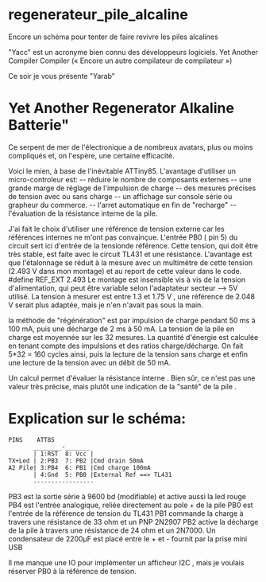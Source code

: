 # regenerateur_pile_alcaline
Encore un schéma pour tenter de faire revivre les piles alcalines


"Yacc" est un acronyme bien connu des développeurs logiciels.
Yet Another Compiler Compiler (« Encore un autre compilateur de compilateur »)

Ce soir je vous présente "Yarab" 

# Yet Another Regenerator Alkaline Batterie"

 Ce serpent de mer de l'électronique a de nombreux avatars, plus ou moins compliqués et, on l'espère, une certaine efficacité.

 Voici le mien, à base de l'inévitable ATTiny85.
 L'avantage d'utiliser un micro-controleur est:
 -- réduire le nombre de  composants externes
 -- une grande marge de réglage de l'impulsion de charge
 -- des mesures précises de tension avec ou sans charge
 -- un affichage sur console série ou grapheur du commerce.
 -- l'arret automatique en fin de "recharge"
 -- l'évaluation de la résistance interne de la pile.




 J'ai fait le choix d'utiliser une référence de tension externe car les références internes
 ne m'ont pas convainçue.
 L'entrée PB0 ( pin 5) du circuit sert ici d'entrée de la tensionde référence. 
 Cette tension, qui doit être très stable, est faite avec le circuit TL431 et une résistance.
 L'avantage est que l'étalonnage se réduit à la mesure avec un multimètre de cette tension (2.493 V dans mon montage) et au report de     cette valeur dans le code. 
 \#define  REF_EXT      2.493
 Le montage est insensible vis à vis de la tension d'alimentation, qui peut être variable selon 
 l'adaptateur secteur --> 5V utilisé.
 La tension à mesurer est entre 1.3 et 1.75 V , une référence de 2.048 V serait plus adaptée, mais je n'en n'avait pas sous la main.
 
 la méthode de "régénération" est par impulsion de charge pendant 50 ms à 100 mA, puis une décharge de 2 ms à 50 mA.
 La tension de la pile en charge est moyennée sur les 32 mesures. La quantité d'énergie est calculée en tenant compte des impulsions et   des ratios charge/décharge.
 On fait 5*32 = 160 cycles ainsi, puis la lecture de la tension sans charge et enfin une lecture de la tension avec un débit de 50 mA.

 Un calcul permet d'évaluer la résistance interne . Bien sûr, ce n'est pas une valeur très précise, mais plutôt une indication de la     "santé" de la pile .

#  Explication sur le schéma:

    PINS    ATT85
           ________-_______
           | 1:RST  8: Vcc |
    TX+Led | 2:PB3  7: PB2 |Cmd drain 50mA
    A2 Pile| 3:PB4  6: PB1 |Cmd charge 100mA
           | 4:Gnd  5: PB0 |External Ref ==> TL431
           ----------------- 

 PB3 est la sortie série à 9600 bd (modifiable) et active aussi la led rouge 
 PB4 est l'entrée analogique, reliée directement au pole + de la pile
 PB0 est l'entrée de la référence de tension du TL431
 PB1 commande la charge à travers une résistance de 33 ohm et un PNP 2N2907
 PB2 active la décharge de la pile à travers une résistance de 24 ohm et un 2N7000.
 Un condensateur de 2200µF est placé entre le + et - fournit par la prise mini USB 

 Il me manque une IO pour implémenter un afficheur I2C , mais je voulais réserver PB0 à la référence de tension.
 


